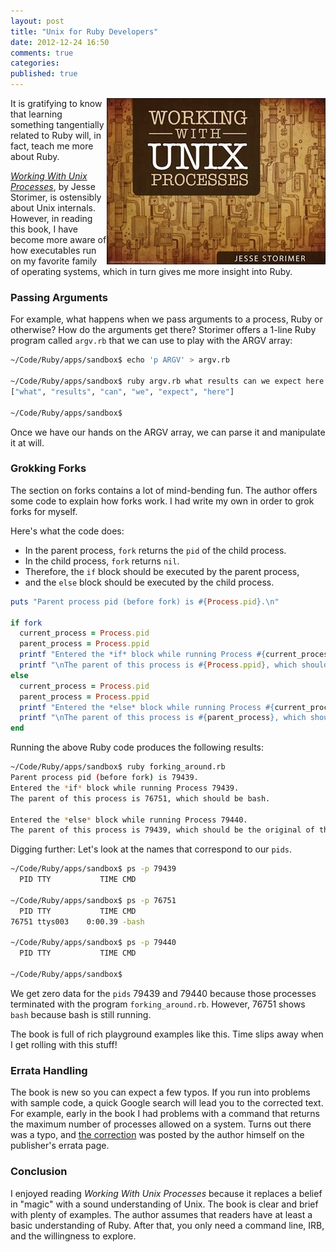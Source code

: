 ```yaml
---
layout: post
title: "Unix for Ruby Developers"
date: 2012-12-24 16:50
comments: true
categories: 
published: true
---
```

<a href="http://workingwithunixprocesses.com/"><img src="/images/working-w-unix-processes.jpg" align="right" width="350" height="266"></a>
It is gratifying to know that learning something tangentially related to Ruby will, in fact, teach me more about Ruby. 

[_Working With Unix Processes_](http://workingwithunixprocesses.com/), by Jesse Storimer, is ostensibly about Unix internals. However, in reading this book, I have become more aware of how executables run on my favorite family of operating systems, which in turn gives me more insight into Ruby.

### Passing Arguments
For example, what happens when we pass arguments to a process, Ruby or otherwise? How do the arguments get there? Storimer offers a 1-line Ruby program called `argv.rb` that we can use to play with the ARGV array:

``` bash
~/Code/Ruby/apps/sandbox$ echo 'p ARGV' > argv.rb

~/Code/Ruby/apps/sandbox$ ruby argv.rb what results can we expect here
["what", "results", "can", "we", "expect", "here"]

~/Code/Ruby/apps/sandbox$ 

```
<!--more-->
Once we have our hands on the ARGV array, we can parse it and manipulate it at will.

### Grokking Forks
The section on forks contains a lot of mind-bending fun. The author offers some code to explain how forks work. I had write my own in order to grok forks for myself.

Here's what the code does:

* In the parent process, `fork` returns the `pid` of the child process.
* In the child process, `fork` returns `nil`.
* Therefore, the `if` block should be executed by the parent process, 
* and the `else` block should be executed by the child process.

``` ruby
puts "Parent process pid (before fork) is #{Process.pid}.\n"

if fork
  current_process = Process.pid
  parent_process = Process.ppid
  printf "Entered the *if* block while running Process #{current_process}."
  printf "\nThe parent of this process is #{Process.ppid}, which should be bash.\n\n"
else
  current_process = Process.pid
  parent_process = Process.ppid
  printf "Entered the *else* block while running Process #{current_process}."
  printf "\nThe parent of this process is #{parent_process}, which should be the original of this process.\n\n"
end
```

Running the above Ruby code produces the following results:

``` bash
~/Code/Ruby/apps/sandbox$ ruby forking_around.rb 
Parent process pid (before fork) is 79439.
Entered the *if* block while running Process 79439.
The parent of this process is 76751, which should be bash.

Entered the *else* block while running Process 79440.
The parent of this process is 79439, which should be the original of this process.
```

Digging further: Let's look at the names that correspond to our
`pids`.

``` bash
~/Code/Ruby/apps/sandbox$ ps -p 79439
  PID TTY           TIME CMD

~/Code/Ruby/apps/sandbox$ ps -p 76751
  PID TTY           TIME CMD
76751 ttys003    0:00.39 -bash

~/Code/Ruby/apps/sandbox$ ps -p 79440
  PID TTY           TIME CMD

~/Code/Ruby/apps/sandbox$ 
```

We get zero data for the `pids` 79439 and 79440 because those processes terminated with the program `forking_around.rb`. However, 76751 shows `bash` because bash is still running.

The book is full of rich playground examples like this. Time slips away when I get rolling with this stuff!

### Errata Handling
The book is new so you can expect a few typos. If you run into problems with sample code, a quick Google search will lead you to the corrected text. For example, early in the book I had problems with a command that returns the maximum number of processes allowed on a system. Turns out there was a typo, and <a href="http://forums.pragprog.com/forums/261/topics/11191">the correction</a> was posted by the author himself on the publisher's errata page.

### Conclusion
I enjoyed reading _Working With Unix Processes_ because it replaces a belief in "magic" with a sound understanding of Unix. The book is clear and brief with plenty of examples. The author assumes that readers have at least a basic understanding of Ruby. After that, you only need a command line, IRB, and the willingness to explore.
